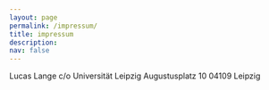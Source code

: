 ```yaml
---
layout: page
permalink: /impressum/
title: impressum
description: 
nav: false
---
```


Lucas Lange c/o Universität Leipzig Augustusplatz 10 04109 Leipzig